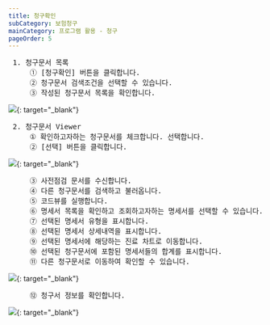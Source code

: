 ```yaml
---
title: 청구확인
subCategory: 보험청구
mainCategory: 프로그램 활용 - 청구
pageOrder: 5
---
```


<pre>
 <t2><bold>1. 청구문서 목록</bold></t2>
     ① [청구확인] 버튼을 클릭합니다.
     ② 청구문서 검색조건을 선택할 수 있습니다.
     ③ 작성된 청구문서 목록을 확인합니다.
</pre>

[![](/images/{{page.url}}_1.png)](/images/{{page.url}}_1.png){: target="_blank"}

<pre>
 <t2><bold>2. 청구문서 Viewer</bold></t2>
     ① 확인하고자하는 청구문서를 체크합니다. 선택합니다.
     ② [선택] 버튼을 클릭합니다.
</pre>

[![](/images/{{page.url}}_2.png)](/images/{{page.url}}_2.png){: target="_blank"}

<pre>
     ③ 사전점검 문서를 수신합니다.
     ④ 다른 청구문서를 검색하고 불러옵니다.
     ⑤ 코드뷰를 실행합니다.
     ⑥ 명세서 목록을 확인하고 조회하고자하는 명세서를 선택할 수 있습니다.
     ⑦ 선택된 명세서 유형을 표시합니다.
     ⑧ 선택된 명세서 상세내역을 표시합니다.
     ⑨ 선택된 명세서에 해당하는 진료 차트로 이동합니다.
     ⑩ 선택된 청구문서에 포함된 명세서들의 합계를 표시합니다.
     ⑪ 다른 청구문서로 이동하여 확인할 수 있습니다.
</pre>

[![](/images/{{page.url}}_3.png)](/images/{{page.url}}_3.png){: target="_blank"}

<pre>
     ⑫ 청구서 정보를 확인합니다.
</pre>

[![](/images/{{page.url}}_4.png)](/images/{{page.url}}_4.png){: target="_blank"}

